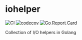 # iohelper

![CI](https://github.com/jf-tech/iohelper/workflows/CI/badge.svg) [![codecov](https://codecov.io/gh/jf-tech/iohelper/branch/master/graph/badge.svg)](https://codecov.io/gh/jf-tech/iohelper) [![Go Report Card](https://goreportcard.com/badge/github.com/jf-tech/iohelper)](https://goreportcard.com/report/github.com/jf-tech/iohelper)

Collection of I/O helpers in Golang
